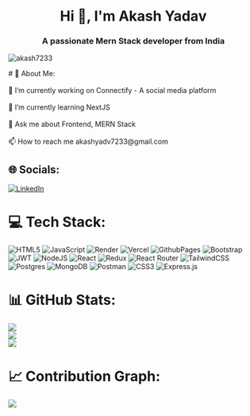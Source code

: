 

<!--[![MasterHead](Akash.png)] -->
<h1 align="center">Hi 👋, I'm Akash Yadav</h1>
<h3 align="center">A passionate Mern Stack developer from India</h3>

<p align="left"> <img src="https://komarev.com/ghpvc/?username=akash7233&label=Profile%20views&color=0e75b6&style=flat" alt="akash7233" /> </p>
# 💫 About Me:<br><br>
🔭 I’m currently working on Connectify - A social media platform<br><br>🌱 I’m currently learning NextJS<br><br>💬 Ask me about Frontend, MERN Stack<br><br>📫 How to reach me akashyadv7233@gmail.com


## 🌐 Socials:
[![LinkedIn](https://img.shields.io/badge/LinkedIn-%230077B5.svg?logo=linkedin&logoColor=white)](https://linkedin.com/in/www.linkedin.com/in/akashyadav33) 

# 💻 Tech Stack:
![HTML5](https://img.shields.io/badge/html5-%23E34F26.svg?style=flat&logo=html5&logoColor=white) ![JavaScript](https://img.shields.io/badge/javascript-%23323330.svg?style=flat&logo=javascript&logoColor=%23F7DF1E) ![Render](https://img.shields.io/badge/Render-%46E3B7.svg?style=flat&logo=render&logoColor=white) ![Vercel](https://img.shields.io/badge/vercel-%23000000.svg?style=flat&logo=vercel&logoColor=white) ![GithubPages](https://img.shields.io/badge/github%20pages-121013?style=flat&logo=github&logoColor=white) ![Bootstrap](https://img.shields.io/badge/bootstrap-%238511FA.svg?style=flat&logo=bootstrap&logoColor=white) ![JWT](https://img.shields.io/badge/JWT-black?style=flat&logo=JSON%20web%20tokens) ![NodeJS](https://img.shields.io/badge/node.js-6DA55F?style=flat&logo=node.js&logoColor=white) ![React](https://img.shields.io/badge/react-%2320232a.svg?style=flat&logo=react&logoColor=%2361DAFB) ![Redux](https://img.shields.io/badge/redux-%23593d88.svg?style=flat&logo=redux&logoColor=white) ![React Router](https://img.shields.io/badge/React_Router-CA4245?style=flat&logo=react-router&logoColor=white) ![TailwindCSS](https://img.shields.io/badge/tailwindcss-%2338B2AC.svg?style=flat&logo=tailwind-css&logoColor=white) ![Postgres](https://img.shields.io/badge/postgres-%23316192.svg?style=flat&logo=postgresql&logoColor=white) ![MongoDB](https://img.shields.io/badge/MongoDB-%234ea94b.svg?style=flat&logo=mongodb&logoColor=white) ![Postman](https://img.shields.io/badge/Postman-FF6C37?style=flat&logo=postman&logoColor=white) ![CSS3](https://img.shields.io/badge/css3-%231572B6.svg?style=flat&logo=css3&logoColor=white) ![Express.js](https://img.shields.io/badge/express.js-%23404d59.svg?style=flat&logo=express&logoColor=%2361DAFB)
# 📊 GitHub Stats:
![](https://github-readme-stats.vercel.app/api?username=akash7233&theme=dark&hide_border=false&include_all_commits=true&count_private=true)<br/>
![](https://github-readme-streak-stats.herokuapp.com/?user=akash7233&theme=dark&hide_border=false)<br/>
![](https://github-readme-stats.vercel.app/api/top-langs/?username=akash7233&theme=dark&hide_border=false&include_all_commits=true&count_private=true&layout=compact)

# 📈 Contribution Graph:

![](https://github-readme-activity-graph.vercel.app/graph?username=akash7233&bg_color=101820&color=89ABE3&line=FEE715&point=FFFFFF&hide_border=true)

<!-- Proudly created with GPRM ( https://gprm.itsvg.in ) -->


